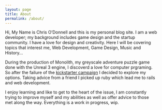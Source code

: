 ```yaml
---
layout: page
title: About
permalink: /about/
---
```

 
Hi, My Name is Chris O’Donnell and this is my personal blog site.  I am a web developer; my background includes game design and the startup community. I have a love for design and creativity. Here I will be covering topics that interest me, Web Development, Game Design, Music and History... 
 
During the production of Monolith, my greyscale adventure puzzle game done with the Unreal 3 engine, I discoverd a love for computer prgraming. So after the failure of the [kickstarter campaign](https://www.kickstarter.com/projects/327286485/project-monolith) I decided to explore my options. Taking advice from a friend I picked up ruby which lead me to rails and web development. 

I enjoy learning and like to get to the heart of the issue,  I am constantly trying to improve myself and my abilities as well as offer advice to those met along the way. Everything is a work in progress, wip.
